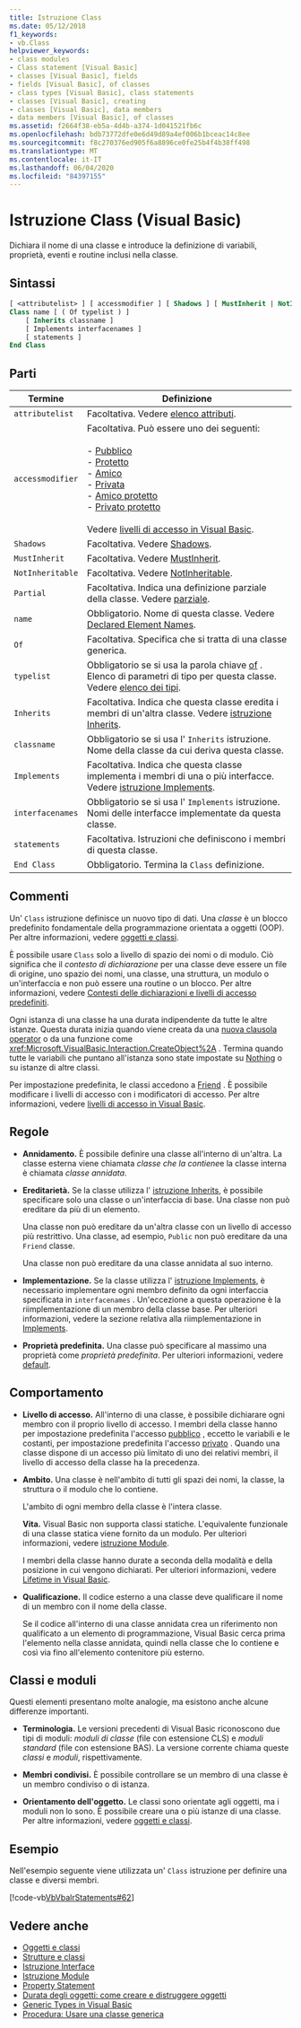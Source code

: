 ```yaml
---
title: Istruzione Class
ms.date: 05/12/2018
f1_keywords:
- vb.Class
helpviewer_keywords:
- class modules
- Class statement [Visual Basic]
- classes [Visual Basic], fields
- fields [Visual Basic], of classes
- class types [Visual Basic], class statements
- classes [Visual Basic], creating
- classes [Visual Basic], data members
- data members [Visual Basic], of classes
ms.assetid: f2664f38-eb5a-4d4b-a374-1d041521fb6c
ms.openlocfilehash: bdb73772dfe0e6d49d89a4ef006b1bceac14c8ee
ms.sourcegitcommit: f8c270376ed905f6a8896ce0fe25b4f4b38ff498
ms.translationtype: MT
ms.contentlocale: it-IT
ms.lasthandoff: 06/04/2020
ms.locfileid: "84397155"
---
```

# <a name="class-statement-visual-basic"></a>Istruzione Class (Visual Basic)
Dichiara il nome di una classe e introduce la definizione di variabili, proprietà, eventi e routine inclusi nella classe.  
  
## <a name="syntax"></a>Sintassi  
  
```vb  
[ <attributelist> ] [ accessmodifier ] [ Shadows ] [ MustInherit | NotInheritable ] [ Partial ] _  
Class name [ ( Of typelist ) ]  
    [ Inherits classname ]  
    [ Implements interfacenames ]  
    [ statements ]  
End Class  
```  
  
## <a name="parts"></a>Parti  
  
|Termine|Definizione|  
|---|---|  
|`attributelist`|Facoltativa. Vedere [elenco attributi](attribute-list.md).|  
|`accessmodifier`|Facoltativa. Può essere uno dei seguenti:<br /><br /> -   [Pubblico](../modifiers/public.md)<br />-   [Protetto](../modifiers/protected.md)<br />-   [Amico](../modifiers/friend.md)<br />-   [Privata](../modifiers/private.md)<br />-   [Amico protetto](../modifiers/protected-friend.md)<br />- [Privato protetto](../modifiers/private-protected.md)<br/><br/> Vedere [livelli di accesso in Visual Basic](../../programming-guide/language-features/declared-elements/access-levels.md).|  
|`Shadows`|Facoltativa. Vedere [Shadows](../modifiers/shadows.md).|  
|`MustInherit`|Facoltativa. Vedere [MustInherit](../modifiers/mustinherit.md).|  
|`NotInheritable`|Facoltativa. Vedere [NotInheritable](../modifiers/notinheritable.md).|  
|`Partial`|Facoltativa. Indica una definizione parziale della classe. Vedere [parziale](../modifiers/partial.md).|  
|`name`|Obbligatorio. Nome di questa classe. Vedere [Declared Element Names](../../programming-guide/language-features/declared-elements/declared-element-names.md).|  
|`Of`|Facoltativa. Specifica che si tratta di una classe generica.|  
|`typelist`|Obbligatorio se si usa la parola chiave [of](of-clause.md) . Elenco di parametri di tipo per questa classe. Vedere [elenco dei tipi](type-list.md).|  
|`Inherits`|Facoltativa. Indica che questa classe eredita i membri di un'altra classe. Vedere [istruzione Inherits](inherits-statement.md).|  
|`classname`|Obbligatorio se si usa l' `Inherits` istruzione. Nome della classe da cui deriva questa classe.|  
|`Implements`|Facoltativa. Indica che questa classe implementa i membri di una o più interfacce. Vedere [istruzione Implements](implements-statement.md).|  
|`interfacenames`|Obbligatorio se si usa l' `Implements` istruzione. Nomi delle interfacce implementate da questa classe.|  
|`statements`|Facoltativa. Istruzioni che definiscono i membri di questa classe.|  
|`End Class`|Obbligatorio. Termina la `Class` definizione.|  
  
## <a name="remarks"></a>Commenti  
 Un' `Class` istruzione definisce un nuovo tipo di dati. Una *classe* è un blocco predefinito fondamentale della programmazione orientata a oggetti (OOP). Per altre informazioni, vedere [oggetti e classi](../../programming-guide/language-features/objects-and-classes/index.md).  
  
 È possibile usare `Class` solo a livello di spazio dei nomi o di modulo. Ciò significa che il *contesto di dichiarazione* per una classe deve essere un file di origine, uno spazio dei nomi, una classe, una struttura, un modulo o un'interfaccia e non può essere una routine o un blocco. Per altre informazioni, vedere [Contesti delle dichiarazioni e livelli di accesso predefiniti](declaration-contexts-and-default-access-levels.md).  
  
 Ogni istanza di una classe ha una durata indipendente da tutte le altre istanze. Questa durata inizia quando viene creata da una [nuova clausola operator](../operators/new-operator.md) o da una funzione come <xref:Microsoft.VisualBasic.Interaction.CreateObject%2A> . Termina quando tutte le variabili che puntano all'istanza sono state impostate su [Nothing](../nothing.md) o su istanze di altre classi.  
  
 Per impostazione predefinita, le classi accedono a [Friend](../modifiers/friend.md) . È possibile modificare i livelli di accesso con i modificatori di accesso. Per altre informazioni, vedere [livelli di accesso in Visual Basic](../../programming-guide/language-features/declared-elements/access-levels.md).  
  
## <a name="rules"></a>Regole  
  
- **Annidamento.** È possibile definire una classe all'interno di un'altra. La classe esterna viene chiamata *classe che la contiene*e la classe interna è chiamata *classe annidata*.  
  
- **Ereditarietà.** Se la classe utilizza l' [istruzione Inherits](inherits-statement.md), è possibile specificare solo una classe o un'interfaccia di base. Una classe non può ereditare da più di un elemento.  
  
     Una classe non può ereditare da un'altra classe con un livello di accesso più restrittivo. Una classe, ad esempio, `Public` non può ereditare da una `Friend` classe.  
  
     Una classe non può ereditare da una classe annidata al suo interno.  
  
- **Implementazione.** Se la classe utilizza l' [istruzione Implements](implements-statement.md), è necessario implementare ogni membro definito da ogni interfaccia specificata in `interfacenames` . Un'eccezione a questa operazione è la riimplementazione di un membro della classe base. Per ulteriori informazioni, vedere la sezione relativa alla riimplementazione in [Implements](implements-clause.md).  
  
- **Proprietà predefinita.** Una classe può specificare al massimo una proprietà come *proprietà predefinita*. Per ulteriori informazioni, vedere [default](../modifiers/default.md).  
  
## <a name="behavior"></a>Comportamento  
  
- **Livello di accesso.** All'interno di una classe, è possibile dichiarare ogni membro con il proprio livello di accesso. I membri della classe hanno per impostazione predefinita l'accesso [pubblico](../modifiers/public.md) , eccetto le variabili e le costanti, per impostazione predefinita l'accesso [privato](../modifiers/private.md) . Quando una classe dispone di un accesso più limitato di uno dei relativi membri, il livello di accesso della classe ha la precedenza.  
  
- **Ambito.** Una classe è nell'ambito di tutti gli spazi dei nomi, la classe, la struttura o il modulo che lo contiene.  
  
     L'ambito di ogni membro della classe è l'intera classe.  
  
     **Vita.** Visual Basic non supporta classi statiche. L'equivalente funzionale di una classe statica viene fornito da un modulo. Per ulteriori informazioni, vedere [istruzione Module](module-statement.md).  
  
     I membri della classe hanno durate a seconda della modalità e della posizione in cui vengono dichiarati. Per ulteriori informazioni, vedere [Lifetime in Visual Basic](../../programming-guide/language-features/declared-elements/lifetime.md).  
  
- **Qualificazione.** Il codice esterno a una classe deve qualificare il nome di un membro con il nome della classe.  
  
     Se il codice all'interno di una classe annidata crea un riferimento non qualificato a un elemento di programmazione, Visual Basic cerca prima l'elemento nella classe annidata, quindi nella classe che lo contiene e così via fino all'elemento contenitore più esterno.  
  
## <a name="classes-and-modules"></a>Classi e moduli  
 Questi elementi presentano molte analogie, ma esistono anche alcune differenze importanti.  
  
- **Terminologia.** Le versioni precedenti di Visual Basic riconoscono due tipi di moduli: *moduli di classe* (file con estensione CLS) e *moduli standard* (file con estensione BAS). La versione corrente chiama queste *classi* e *moduli*, rispettivamente.  
  
- **Membri condivisi.** È possibile controllare se un membro di una classe è un membro condiviso o di istanza.  
  
- **Orientamento dell'oggetto.** Le classi sono orientate agli oggetti, ma i moduli non lo sono. È possibile creare una o più istanze di una classe. Per altre informazioni, vedere [oggetti e classi](../../programming-guide/language-features/objects-and-classes/index.md).  
  
## <a name="example"></a>Esempio  
 Nell'esempio seguente viene utilizzata un' `Class` istruzione per definire una classe e diversi membri.  
  
 [!code-vb[VbVbalrStatements#62](~/samples/snippets/visualbasic/VS_Snippets_VBCSharp/VbVbalrStatements/VB/Class1.vb#62)]  
  
## <a name="see-also"></a>Vedere anche

- [Oggetti e classi](../../programming-guide/language-features/objects-and-classes/index.md)
- [Strutture e classi](../../programming-guide/language-features/data-types/structures-and-classes.md)
- [Istruzione Interface](interface-statement.md)
- [Istruzione Module](module-statement.md)
- [Property Statement](property-statement.md)
- [Durata degli oggetti: come creare e distruggere oggetti](../../programming-guide/language-features/objects-and-classes/object-lifetime-how-objects-are-created-and-destroyed.md)
- [Generic Types in Visual Basic](../../programming-guide/language-features/data-types/generic-types.md)
- [Procedura: Usare una classe generica](../../programming-guide/language-features/data-types/how-to-use-a-generic-class.md)
